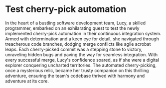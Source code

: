 # Test cherry-pick automation

In the heart of a bustling software development team, Lucy, a skilled
programmer, embarked on an exhilarating quest to test the newly implemented
cherry-pick automation in their continuous integration system. Armed with
determination and a keen eye for detail, she navigated through treacherous code
branches, dodging merge conflicts like agile acrobat leaps. Each cherry-picked
commit was a stepping stone to victory, unraveling hidden bugs and paving the
way for seamless integration. With every successful merge, Lucy's confidence
soared, as if she were a digital explorer conquering uncharted territories. The
automated cherry-picking, once a mysterious relic, became her trusty companion
on this thrilling adventure, ensuring the team's codebase thrived with harmony
and adventure at its core.
